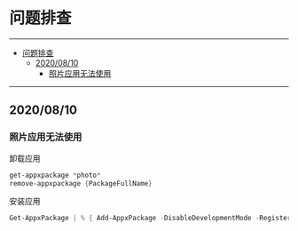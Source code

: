 # 问题排查

------

- [问题排查](#问题排查)
  - [2020/08/10](#20200810)
    - [照片应用无法使用](#照片应用无法使用)

------

## 2020/08/10

### 照片应用无法使用

卸载应用

``` ps1
get-appxpackage *photo*
remove-appxpackage {PackageFullName}
```

安装应用
``` ps1
Get-AppxPackage | % { Add-AppxPackage -DisableDevelopmentMode -Register "$($_.InstallLocation)\AppxManifest.xml" -verbose }
```
